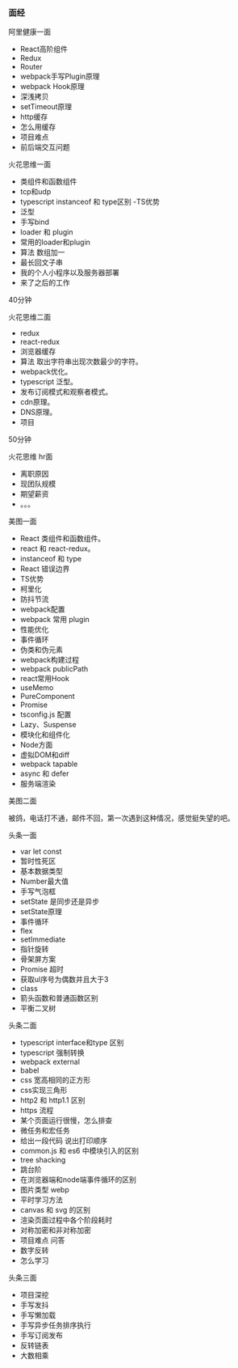 ### 面经

阿里健康一面

- React高阶组件
- Redux
- Router
- webpack手写Plugin原理
- webpack Hook原理
- 深浅拷贝
- setTimeout原理
- http缓存
- 怎么用缓存
- 项目难点
- 前后端交互问题

火花思维一面

- 类组件和函数组件
- tcp和udp
- typescript instanceof 和 type区别
 -TS优势
- 泛型
- 手写bind
- loader 和 plugin
- 常用的loader和plugin
- 算法 数组加一
- 最长回文子串
- 我的个人小程序以及服务器部署
- 来了之后的工作

40分钟

火花思维二面

- redux
- react-redux
- 浏览器缓存
- 算法 取出字符串出现次数最少的字符。
- webpack优化。
- typescript 泛型。
- 发布订阅模式和观察者模式。
- cdn原理。
- DNS原理。
- 项目

50分钟

火花思维 hr面

- 离职原因
- 现团队规模
- 期望薪资
- 。。。


美图一面

- React 类组件和函数组件。
- react 和 react-redux。
- instanceof 和 type
- React 错误边界
- TS优势
- 柯里化
- 防抖节流
- webpack配置
- webpack 常用 plugin
- 性能优化
- 事件循环
- 伪类和伪元素
- webpack构建过程
- webpack publicPath
- react常用Hook
- useMemo
- PureComponent
- Promise
- tsconfig.js 配置
- Lazy、Suspense
- 模块化和组件化
- Node方面
- 虚拟DOM和diff
- webpack tapable
- async 和 defer
- 服务端渲染

美图二面

被鸽，电话打不通，邮件不回，第一次遇到这种情况，感觉挺失望的吧。

头条一面

- var let const
- 暂时性死区
- 基本数据类型
- Number最大值
- 手写气泡框
- setState 是同步还是异步
- setState原理
- 事件循环
- flex
- setImmediate
- 指针旋转
- 骨架屏方案
- Promise 超时
- 获取ul序号为偶数并且大于3
- class
- 箭头函数和普通函数区别
- 平衡二叉树

头条二面

- typescript interface和type 区别
- typescript 强制转换
- webpack external
- babel
- css 宽高相同的正方形
- css实现三角形
- http2 和 http1.1 区别
- https 流程
- 某个页面运行很慢，怎么排查
- 微任务和宏任务
- 给出一段代码 说出打印顺序
- common.js 和 es6 中模块引入的区别
- tree shacking
- 跳台阶
- 在浏览器端和node端事件循环的区别
- 图片类型 webp
- 平时学习方法
- canvas 和 svg 的区别
- 渲染页面过程中各个阶段耗时
- 对称加密和非对称加密
- 项目难点 问答
- 数字反转
- 怎么学习

头条三面

- 项目深挖
- 手写发抖
- 手写懒加载
- 手写异步任务排序执行
- 手写订阅发布
- 反转链表
- 大数相乘
